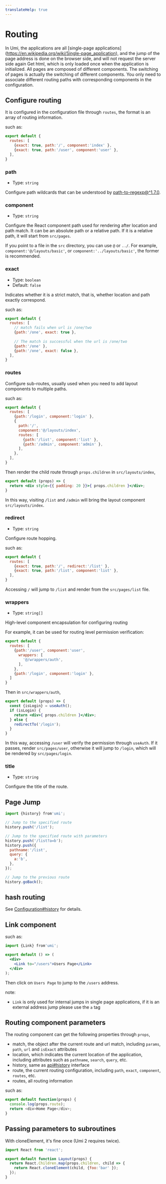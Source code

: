 ```yaml
---
translateHelp: true
---
```


# Routing


In Umi, the applications are all [single-page applications] (https://en.wikipedia.org/wiki/Single-page_application), and the jump of the page address is done on the browser side, and will not request the server side again Get html, which is only loaded once when the application is initialized. All pages are composed of different components. The switching of pages is actually the switching of different components. You only need to associate different routing paths with corresponding components in the configuration.

## Configure routing

It is configured in the configuration file through `routes`, the format is an array of routing information.

such as:

```js
export default {
  routes: [
    {exact: true, path:'/', component:'index' },
    {exact: true, path:'/user', component:'user' },
  ],
}
```

### path

* Type: `string`

Configure path wildcards that can be understood by [path-to-regexp@^1.7.0](https://github.com/pillarjs/path-to-regexp/tree/v1.7.0).

### component

* Type: `string`

Configure the React component path used for rendering after location and path match. It can be an absolute path or a relative path. If it is a relative path, it will start from `src/pages`.

If you point to a file in the `src` directory, you can use `@` or `../`. For example, `component:'@/layouts/basic'`, or `component:'../layouts/basic'`, the former is recommended.

### exact

* Type: `boolean`
* Default: `false`

Indicates whether it is a strict match, that is, whether location and path exactly correspond.

such as:

```js
export default {
  routes: [
    // match fails when url is /one/two
    {path:'/one', exact: true },
    
    // The match is successful when the url is /one/two
    {path:'/one' },
    {path:'/one', exact: false },
  ],
}
```

### routes

Configure sub-routes, usually used when you need to add layout components to multiple paths.

such as:

```js
export default {
  routes: [
    {path:'/login', component:'login' },
    {
      path:'/',
      component:'@/layouts/index',
      routes: [
        {path:'/list', component:'list' },
        {path:'/admin', component:'admin' },
      ],
    },
  ],
}
```

Then render the child route through `props.children` in `src/layouts/index`,

```jsx
export default (props) => {
  return <div style={{ padding: 20 }}>{ props.children }</div>;
}
```

In this way, visiting `/list` and `/admin` will bring the layout component `src/layouts/index`.

### redirect

* Type: `string`

Configure route hopping.

such as:

```js
export default {
  routes: [
    {exact: true, path:'/', redirect:'/list' },
    {exact: true, path:'/list', component:'list' },
  ],
}
```

Accessing `/` will jump to `/list` and render from the `src/pages/list` file.

### wrappers

* Type: `string[]`

High-level component encapsulation for configuring routing

For example, it can be used for routing level permission verification:

```js
export default {
  routes: [
    {path:'/user', component:'user',
      wrappers: [
        '@/wrappers/auth',
      ],
    },
    {path:'/login', component:'login' },
  ]
}
```

Then in `src/wrappers/auth`,

```jsx
export default (props) => {
  const {isLogin} = useAuth();
  if (isLogin) {
    return <div>{ props.children }</div>;
  } else {
    redirectTo('/login');
  }
}
```

In this way, accessing `/user` will verify the permission through `useAuth`. If it passes, render `src/pages/user`, otherwise it will jump to `/login`, which will be rendered by `src/pages/login`.

### title

* Type: `string`

Configure the title of the route.

## Page Jump

```js
import {history} from'umi';

// Jump to the specified route
history.push('/list');

// Jump to the specified route with parameters
history.push('/list?a=b');
history.push({
  pathname:'/list',
  query: {
    a:'b',
  },
});

// Jump to the previous route
history.goBack();
```

## hash routing

See [Configuration#history](../config#history) for details.

## Link component

such as:

```jsx
import {Link} from'umi';

export default () => (
  <div>
    <Link to="/users">Users Page</Link>
  </div>
);
```

Then click on `Users Page` to jump to the `/users` address.

note:

* `Link` is only used for internal jumps in single page applications, if it is an external address jump please use the `a` tag

## Routing component parameters

The routing component can get the following properties through `props`,

* match, the object after the current route and url match, including `params`, `path`, `url` and `isExact` attributes
* location, which indicates the current location of the application, including attributes such as `pathname`, `search`, `query`, etc.
* history, same as [api#history](../api#history) interface
* route, the current routing configuration, including `path`, `exact`, `component`, `routes`, etc.
* routes, all routing information

such as:

```js
export default function(props) {
  console.log(props.route);
  return <div>Home Page</div>;
}
```

## Passing parameters to subroutines

With cloneElement, it's fine once (Umi 2 requires twice).

```js
import React from 'react';

export default function Layout(props) {
  return React.Children.map(props.children, child => {
    return React.cloneElement(child, {foo:'bar' });
  });
}
```
